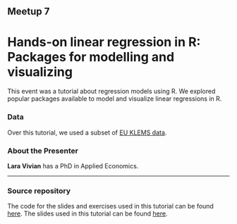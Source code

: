 ## Meetup 7

# Hands-on linear regression in R: Packages for modelling and visualizing

This event was a tutorial about regression models using R. We explored popular packages available to model and visualize linear regressions in R.

### Data
Over this tutorial, we used a subset of [EU KLEMS data](http://www.euklems.net).

### About the Presenter
**Lara Vivian** has a PhD in Applied Economics.


***


### Source repository
The code for the slides and exercises used in this tutorial can be found [here](https://bitbucket.org/laravmvivian/laravmvivian.bitbucket.io/src/master/linear_regression_r/).
The slides used in this tutorial can be found [here](https://laravmvivian.bitbucket.io/linear_regression_r/).
